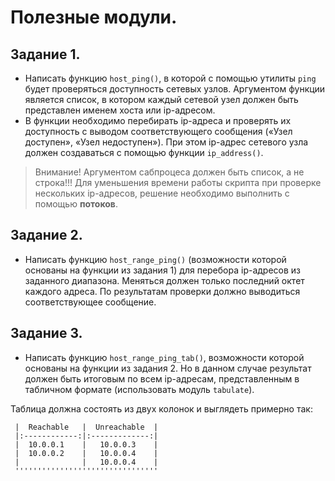 # Полезные модули.

## Задание 1.
- Написать функцию `host_ping()`, в которой с помощью утилиты `ping` будет проверяться доступность сетевых узлов. Аргументом функции является список, в котором каждый сетевой узел должен быть представлен именем хоста или ip-адресом. 
- В функции необходимо перебирать ip-адреса и проверять их доступность с выводом соответствующего сообщения («Узел доступен», «Узел недоступен»). При этом ip-адрес сетевого узла должен создаваться с помощью функции `ip_address()`. 

> Внимание! Аргументом сабпроцеса должен быть список, а не строка!!! Для уменьшения времени работы скрипта при проверке нескольких ip-адресов, решение необходимо выполнить с помощью **потоков**.

## Задание 2.
- Написать функцию `host_range_ping()` (возможности которой основаны на функции из задания 1) для перебора ip-адресов из заданного диапазона. Меняться должен только последний октет каждого адреса. По результатам проверки должно выводиться соответствующее сообщение.

## Задание 3.
- Написать функцию `host_range_ping_tab()`, возможности которой основаны на функции из задания 2. Но в данном случае результат должен быть итоговым по всем ip-адресам, представленным в табличном формате (использовать модуль `tabulate`). 

Таблица должна состоять из двух колонок и выглядеть примерно так:
```
 |  Reachable   |  Unreachable  |
 |:------------:|:-------------:|
 |  10.0.0.1    |   10.0.0.3    |
 |  10.0.0.2    |   10.0.0.4    |
 |              |   10.0.0.4    |
 ''''''''''''''''''''''''''''''''
```